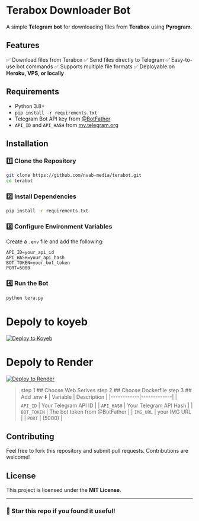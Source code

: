 # Terabox Downloader Bot

A simple **Telegram bot** for downloading files from **Terabox** using **Pyrogram**.

## Features

✅ Download files from Terabox
✅ Send files directly to Telegram
✅ Easy-to-use bot commands
✅ Supports multiple file formats
✅ Deployable on **Heroku, VPS, or locally**

## Requirements

- Python 3.8+
- `pip install -r requirements.txt`
- Telegram Bot API key from [@BotFather](https://t.me/BotFather)
- `API_ID` and `API_HASH` from [my.telegram.org](https://my.telegram.org/apps)

## Installation

### 1️⃣ Clone the Repository
```sh
git clone https://github.com/nvab-media/terabot.git
cd terabot
```

### 2️⃣ Install Dependencies
```sh
pip install -r requirements.txt
```

### 3️⃣ Configure Environment Variables
Create a `.env` file and add the following:
```env
API_ID=your_api_id
API_HASH=your_api_hash
BOT_TOKEN=your_bot_token
PORT=5000
```

### 4️⃣ Run the Bot
```sh
python tera.py
```


# Depoly to koyeb
[![Deploy to Koyeb](https://www.koyeb.com/static/images/deploy/button.svg)](https://app.koyeb.com/deploy?type=git&builder=dockerfile&repository=https://github.com/nvab-media/terabot&branch=main&name=DotserModz&env[API_ID]=your_api_id&env[API_HASH]=your_api_hash&env[BOT_TOKEN]=your_bot_token&env[PORT]=8000)


# Depoly to Render
[![Deploy to Render](https://render.com/images/deploy-to-render-button.svg)](https://render.com/deploy)


> step 1 ## Choose Web Serives
> step 2 ## Choose Dockerfile
> step 3 ## Add .env ⬇️
> | Variable   | Description |
> |------------|-------------|
> | `API_ID`   | Your Telegram API ID |
> | `API_HASH` | Your Telegram API Hash |
> | `BOT_TOKEN` | The bot token from @BotFather |
> | `IMG_URL` |  your IMG URL |
> | `PORT` | (5000) |

## Contributing

Feel free to fork this repository and submit pull requests. Contributions are welcome!

## License

This project is licensed under the **MIT License**.

---

### 🌟 Star this repo if you found it useful!
